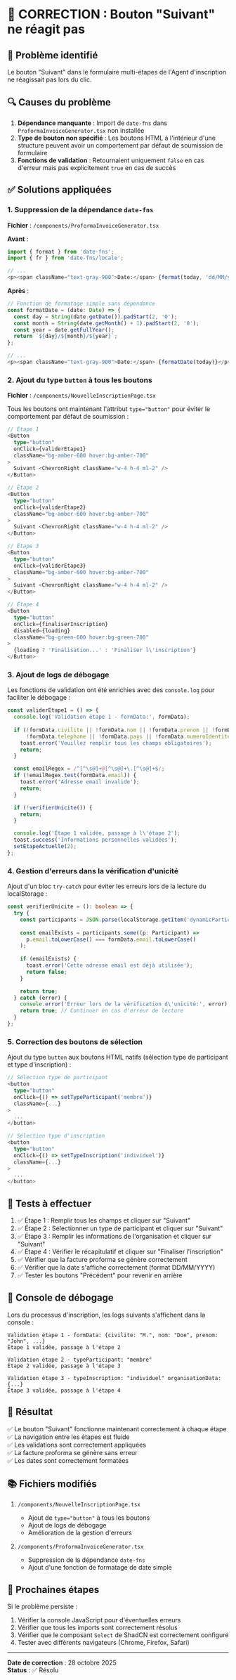 # 🔧 CORRECTION : Bouton "Suivant" ne réagit pas

## 🐛 Problème identifié

Le bouton "Suivant" dans le formulaire multi-étapes de l'Agent d'inscription ne réagissait pas lors du clic.

## 🔍 Causes du problème

1. **Dépendance manquante** : Import de `date-fns` dans `ProformaInvoiceGenerator.tsx` non installée
2. **Type de bouton non spécifié** : Les boutons HTML à l'intérieur d'une structure peuvent avoir un comportement par défaut de soumission de formulaire
3. **Fonctions de validation** : Retournaient uniquement `false` en cas d'erreur mais pas explicitement `true` en cas de succès

## ✅ Solutions appliquées

### 1. Suppression de la dépendance `date-fns`

**Fichier** : `/components/ProformaInvoiceGenerator.tsx`

**Avant** :
```typescript
import { format } from 'date-fns';
import { fr } from 'date-fns/locale';

// ...
<p><span className="text-gray-900">Date:</span> {format(today, 'dd/MM/yyyy', { locale: fr })}</p>
```

**Après** :
```typescript
// Fonction de formatage simple sans dépendance
const formatDate = (date: Date) => {
  const day = String(date.getDate()).padStart(2, '0');
  const month = String(date.getMonth() + 1).padStart(2, '0');
  const year = date.getFullYear();
  return `${day}/${month}/${year}`;
};

// ...
<p><span className="text-gray-900">Date:</span> {formatDate(today)}</p>
```

### 2. Ajout du type `button` à tous les boutons

**Fichier** : `/components/NouvelleInscriptionPage.tsx`

Tous les boutons ont maintenant l'attribut `type="button"` pour éviter le comportement par défaut de soumission :

```typescript
// Étape 1
<Button 
  type="button"
  onClick={validerEtape1} 
  className="bg-amber-600 hover:bg-amber-700"
>
  Suivant <ChevronRight className="w-4 h-4 ml-2" />
</Button>

// Étape 2
<Button 
  type="button"
  onClick={validerEtape2} 
  className="bg-amber-600 hover:bg-amber-700"
>
  Suivant <ChevronRight className="w-4 h-4 ml-2" />
</Button>

// Étape 3
<Button 
  type="button"
  onClick={validerEtape3} 
  className="bg-amber-600 hover:bg-amber-700"
>
  Suivant <ChevronRight className="w-4 h-4 ml-2" />
</Button>

// Étape 4
<Button 
  type="button"
  onClick={finaliserInscription} 
  disabled={loading}
  className="bg-green-600 hover:bg-green-700"
>
  {loading ? 'Finalisation...' : 'Finaliser l\'inscription'}
</Button>
```

### 3. Ajout de logs de débogage

Les fonctions de validation ont été enrichies avec des `console.log` pour faciliter le débogage :

```typescript
const validerEtape1 = () => {
  console.log('Validation étape 1 - formData:', formData);
  
  if (!formData.civilite || !formData.nom || !formData.prenom || !formData.email || 
      !formData.telephone || !formData.pays || !formData.numeroIdentite) {
    toast.error('Veuillez remplir tous les champs obligatoires');
    return;
  }

  const emailRegex = /^[^\s@]+@[^\s@]+\.[^\s@]+$/;
  if (!emailRegex.test(formData.email)) {
    toast.error('Adresse email invalide');
    return;
  }

  if (!verifierUnicite()) {
    return;
  }

  console.log('Étape 1 validée, passage à l\'étape 2');
  toast.success('Informations personnelles validées');
  setEtapeActuelle(2);
};
```

### 4. Gestion d'erreurs dans la vérification d'unicité

Ajout d'un bloc `try-catch` pour éviter les erreurs lors de la lecture du localStorage :

```typescript
const verifierUnicite = (): boolean => {
  try {
    const participants = JSON.parse(localStorage.getItem('dynamicParticipants') || '[]');
    
    const emailExists = participants.some((p: Participant) => 
      p.email.toLowerCase() === formData.email.toLowerCase()
    );
    
    if (emailExists) {
      toast.error('Cette adresse email est déjà utilisée');
      return false;
    }

    return true;
  } catch (error) {
    console.error('Erreur lors de la vérification d\'unicité:', error);
    return true; // Continuer en cas d'erreur de lecture
  }
};
```

### 5. Correction des boutons de sélection

Ajout du type `button` aux boutons HTML natifs (sélection type de participant et type d'inscription) :

```typescript
// Sélection type de participant
<button
  type="button"
  onClick={() => setTypeParticipant('membre')}
  className={...}
>
  ...
</button>

// Sélection type d'inscription
<button
  type="button"
  onClick={() => setTypeInscription('individuel')}
  className={...}
>
  ...
</button>
```

## 🧪 Tests à effectuer

1. ✅ Étape 1 : Remplir tous les champs et cliquer sur "Suivant"
2. ✅ Étape 2 : Sélectionner un type de participant et cliquer sur "Suivant"
3. ✅ Étape 3 : Remplir les informations de l'organisation et cliquer sur "Suivant"
4. ✅ Étape 4 : Vérifier le récapitulatif et cliquer sur "Finaliser l'inscription"
5. ✅ Vérifier que la facture proforma se génère correctement
6. ✅ Vérifier que la date s'affiche correctement (format DD/MM/YYYY)
7. ✅ Tester les boutons "Précédent" pour revenir en arrière

## 📝 Console de débogage

Lors du processus d'inscription, les logs suivants s'affichent dans la console :

```
Validation étape 1 - formData: {civilite: "M.", nom: "Doe", prenom: "John", ...}
Étape 1 validée, passage à l'étape 2

Validation étape 2 - typeParticipant: "membre"
Étape 2 validée, passage à l'étape 3

Validation étape 3 - typeInscription: "individuel" organisationData: {...}
Étape 3 validée, passage à l'étape 4
```

## 🎯 Résultat

✅ Le bouton "Suivant" fonctionne maintenant correctement à chaque étape  
✅ La navigation entre les étapes est fluide  
✅ Les validations sont correctement appliquées  
✅ La facture proforma se génère sans erreur  
✅ Les dates sont correctement formatées  

## 📚 Fichiers modifiés

1. `/components/NouvelleInscriptionPage.tsx`
   - Ajout de `type="button"` à tous les boutons
   - Ajout de logs de débogage
   - Amélioration de la gestion d'erreurs

2. `/components/ProformaInvoiceGenerator.tsx`
   - Suppression de la dépendance `date-fns`
   - Ajout d'une fonction de formatage de date simple

## 🔄 Prochaines étapes

Si le problème persiste :

1. Vérifier la console JavaScript pour d'éventuelles erreurs
2. Vérifier que tous les imports sont correctement résolus
3. Vérifier que le composant `Select` de ShadCN est correctement configuré
4. Tester avec différents navigateurs (Chrome, Firefox, Safari)

---

**Date de correction** : 28 octobre 2025  
**Status** : ✅ Résolu
